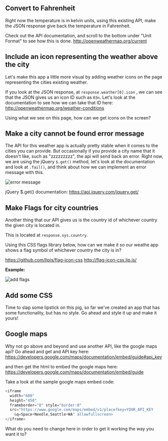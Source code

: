 ## Convert to Fahrenheit
Right now the temperature is in kelvin units, using this existing API, make the JSON response give back the temperature in Fahrenheit. 

Check out the API documentation, and scroll to the bottom under "Unit Format" to see how this is done. 
http://openweathermap.org/current

## Include an icon representing the weather above the city
Let's make this app a little more visual by adding weather icons on the page representing the cities existing weather.

If you look at the JSON response, at `response.weather[0].icon` , we can see that the JSON gives us an icon ID such as `03n`. Let's look at the documentation to see how we can take that ID here:
http://openweathermap.org/weather-conditions

Using what we see on this page, how can we get icons on the screen?

## Make a city cannot be found error message

The API for this weather app is actually pretty stable when it comes to the cities you can provide. But occasionally if you provide a city name that it doesn't like, such as "zzzzzzzzz", the api will send back an error. Right now, we are using the jQuery `$.get()` method, let's look at the documentation and look at `.fail()`, and think about how we can implement an error message with this.

![error message](https://content.screencast.com/users/ddunn91/folders/Jing/media/2c0b4d62-333f-4a6c-a2a2-5725c04b6fd0/00000048.png)

jQuery $.get() documentation: https://api.jquery.com/jquery.get/

## Make Flags for city countries
Another thing that our API gives us is the country id of whichever country the given city is located in.

This is located at `response.sys.country`.

Using this CSS flags library below, how can we make it so our weathe app shows a flag symbol of whichever country the city is in?

https://github.com/lipis/flag-icon-css
http://flag-icon-css.lip.is/

**Example:** 

![add flags](https://content.screencast.com/users/ddunn91/folders/Jing/media/8735906a-dbec-4137-b1d6-12488cde976f/00000050.png)

## Add some CSS
Time to slap some lipstick on this pig, so far we've created an app that has some functionality, but has no style. Go ahead and style it up and make it yours!

## Google maps
Why not go above and beyond and use another API, like the google maps api? Go ahead and get and API key here:
https://developers.google.com/maps/documentation/embed/guide#api_key

and then get the html to embed the google maps here:
https://developers.google.com/maps/documentation/embed/guide

Take a look at the sample google maps embed code:
``` javascript
<iframe
  width="600"
  height="450"
  frameborder="0" style="border:0"
  src="https://www.google.com/maps/embed/v1/place?key=YOUR_API_KEY
    &q=Space+Needle,Seattle+WA" allowfullscreen>
</iframe>
```

What do you need to change here in order to get it working the way you want it to?
